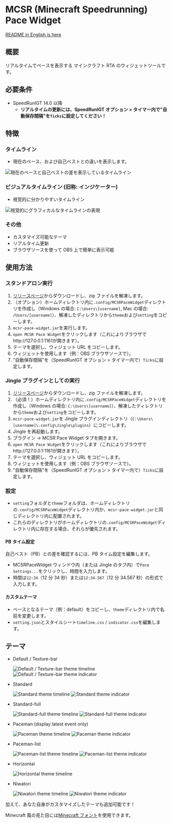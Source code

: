 # MCSR (Minecraft Speedrunning) Pace Widget

[README in English is here](README.md)

## 概要

リアルタイムでペースを表示する マインクラフト RTA のウィジェットツールです。

## 必要条件

- SpeedRunIGT 14.0 以降
  - **リアルタイムの更新には、SpeedRunIGT オプション > タイマー内で"自動保存間隔"を`Ticks`に設定してください！**

## 特徴

### タイムライン

- 現在のペース、および自己ベストとの違いを表示します。

<img src="docs/timeline_texture-bar.gif" alt="現在のペースと自己ベストの差を表示しているタイムライン">

### ビジュアルタイムライン (旧称: インジケーター)

- 視覚的に分かりやすいタイムライン

<img src="docs/indicator_texture-bar.gif" alt="視覚的にグラフィカルなタイムラインの表現">

### その他

- カスタマイズ可能なテーマ
- リアルタイム更新
- ブラウザソースを使って OBS 上で簡単に表示可能

## 使用方法

### スタンドアロン実行

1. [リリースページ](https://github.com/mcrtabot/MCSRPaceWidget/releases)からダウンロードし、zip ファイルを解凍します。
2. （オプション）ホームディレクトリ内に`.config/MCSRPaceWidget`ディレクトリを作成し（Windows の場合: `C:\Users\[username]`, Mac の場合: `/Users/[username]`）、解凍したディレクトリから`theme`および`setting`をコピーします。
3. `mcsr-pace-widget.jar`を実行します。
4. `open MCSR Pace Widget`をクリックします（これによりブラウザでhttp://127.0.0.1:1161が開きます）。
5. テーマを選択し、ウィジェット URL をコピーします。
6. ウィジェットを使用します（例：OBS ブラウザソースで）。
7. "自動保存間隔"を（SpeedRunIGT オプション > タイマー内で）`Ticks`に設定します。

### Jingle プラグインとしての実行

1. [リリースページ](https://github.com/mcrtabot/MCSRPaceWidget/releases)からダウンロードし、zip ファイルを解凍します。
2. （必須！）ホームディレクトリ内に`.config/MCSRPaceWidget`ディレクトリを作成し（Windows の場合: `C:\Users\[username]`）、解凍したディレクトリから`theme`および`setting`をコピーします。
3. `mcsr-pace-widget.jar`を Jingle プラグインディレクトリ（`C:\Users\[username]\.config\Jingle\plugins`）にコピーします。
4. Jingle を再起動します。
5. プラグイン -> MCSR Pace Widget タブを開きます。
6. `open MCSR Pace Widget`をクリックします（これによりブラウザでhttp://127.0.0.1:1161が開きます）。
7. テーマを選択し、ウィジェット URL をコピーします。
8. ウィジェットを使用します（例：OBS ブラウザソースで）。
9. "自動保存間隔"を（SpeedRunIGT オプション > タイマー内で）`Ticks`に設定します。

### 設定

- `setting`フォルダと`theme`フォルダは、ホームディレクトリの`.config/MCSRPaceWidget`ディレクトリ内か、`mcsr-pace-widget.jar`と同じディレクトリ内に配置されます。
- これらのディレクトリがホームディレクトリの`.config/MCSRPaceWidget`ディレクトリ内に存在する場合、それらが優先されます。

#### PB タイム設定

自己ベスト（PB）との差を確認するには、PB タイム設定を編集します。

- MCSRPaceWidget ウィンドウ内（または Jingle のタブ内）で`Pace Settings...`をクリックし、時間を入力します。
- 時間は`12:34`（12 分 34 秒）または`12:34.567`（12 分 34.567 秒）の形式で入力します。

#### カスタムテーマ

- ベースとなるテーマ（例：default）をコピーし、`theme`ディレクトリ内で名前を変更します。
- `setting.json`とスタイルシート`timeline.css` / `indicator.css`を編集します。

## テーマ

- Default / Texture-bar

  <img src="docs/timeline_texture-bar.gif" alt="Default / Texture-bar theme timeline">
  <img src="docs/indicator_texture-bar.gif" alt="Default / Texture-bar theme indicator">

- Standard

  <img src="docs/timeline_standard.gif" alt="Standard theme timeline">
  <img src="docs/indicator_standard.gif" alt="Standard theme indicator">

- Standard-full

  <img src="docs/timeline_standard-full.gif" alt="Standard-full theme timeline">
  <img src="docs/indicator_standard-full.gif" alt="Standard-full theme indicator">

- Paceman (display latest event only)

  <img src="docs/timeline_paceman.gif" alt="Paceman theme timeline">
  <img src="docs/indicator_paceman.gif" alt="Paceman theme indicator">

- Paceman-list

  <img src="docs/timeline_paceman-list.gif" alt="Paceman-list theme timeline">
  <img src="docs/indicator_paceman-list.gif" alt="Paceman-list theme indicator">

- Horizontal

  <img src="docs/timeline_horizontal.gif" alt="Horizontal theme timeline">

- Niwatori

  <img src="docs/timeline_niwatori.gif" alt="Niwatori theme timeline">
  <img src="docs/indicator_niwatori.gif" alt="Niwatori theme indicator">

加えて、あなた自身がカスタマイズしたテーマも追加可能です！

Minecraft 風の見た目には[Minecraft フォント](https://fontmeme.com/jfont/minecraft-font/)を使用できます。
